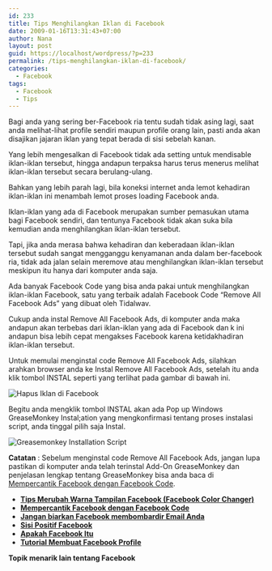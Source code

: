 ```yaml
---
id: 233
title: Tips Menghilangkan Iklan di Facebook
date: 2009-01-16T13:31:43+07:00
author: Nana
layout: post
guid: https://localhost/wordpress/?p=233
permalink: /tips-menghilangkan-iklan-di-facebook/
categories:
  - Facebook
tags:
  - Facebook
  - Tips
---
```

Bagi anda yang sering ber-Facebook ria tentu sudah tidak asing lagi, saat anda melihat-lihat profile sendiri maupun profile orang lain, pasti anda akan disajikan jajaran iklan yang tepat berada di sisi sebelah kanan.

Yang lebih mengesalkan di Facebook tidak ada setting untuk mendisable iklan-iklan tersebut, hingga andapun terpaksa harus terus menerus melihat iklan-iklan tersebut secara berulang-ulang.

Bahkan yang lebih parah lagi, bila koneksi internet anda lemot kehadiran iklan-iklan ini menambah lemot proses loading Facebook anda.

Iklan-iklan yang ada di Facebook merupakan sumber pemasukan utama bagi Facebook sendiri, dan tentunya Facebook tidak akan suka bila kemudian anda menghilangkan iklan-iklan tersebut.

Tapi, jika anda merasa bahwa kehadiran dan keberadaan iklan-iklan tersebut sudah sangat mengganggu kenyamanan anda dalam ber-facebook ria, tidak ada jalan selain meremove atau menghilangkan iklan-iklan tersebut meskipun itu hanya dari komputer anda saja.

<!--more-->

Ada banyak Facebook Code yang bisa anda pakai untuk menghilangkan iklan-iklan Facebook, satu yang terbaik adalah Facebook Code “Remove All Facebook Ads” yang dibuat oleh Tidalwav.

Cukup anda instal Remove All Facebook Ads, di komputer anda maka andapun akan terbebas dari iklan-iklan yang ada di Facebook dan k ini andapun bisa lebih cepat mengakses Facebook karena ketidakhadiran iklan-iklan tersebut.

Untuk memulai menginstal code Remove All Facebook Ads, silahkan arahkan browser anda ke Instal Remove All Facebook Ads, setelah itu anda klik tombol INSTAL seperti yang terlihat pada gambar di bawah ini.

<div>
  <img class="aligncenter" title="Script untuk Hapus Iklan di Facebook" src="https://wisatacinta.files.wordpress.com/2009/01/hapus_iklan.gif" alt="Hapus Iklan di Facebook" border="0" />
</div>

Begitu anda mengklik tombol INSTAL akan ada Pop up Windows GreaseMonkey Instal;ation yang mengkonfirmasi tentang proses instalasi script, anda tinggal pilih saja Instal.

<div>
  <img class="aligncenter" title="Proses Instalasi Script di Greasemonkey " src="https://wisatacinta.files.wordpress.com/2009/01/greasemonkey_instal.gif" alt="Greasemonkey Installation Script" border="0" />
</div>

**Catatan** : Sebelum menginstal code Remove All Facebook Ads, jangan lupa pastikan di komputer anda telah terinstal Add-On GreaseMonkey dan penjelasan lengkap tentang GreaseMonkey bisa anda baca di [Mempercantik Facebook dengan Facebook Code](https://www.tasikisme.com/mempercantik-facebook-dengan-facebook-code "Mempercantik Facebook dengan Facebook Code").

<div class="bubble3">
  <div>
    <div>
      <div>
        <div>
          <div>
            <ul>
              <li>
                <strong><a title="Tips Merubah Warna Tampilan Facebook" href="https://www.tasikisme.com/tips-merubah-warna-tampilan-facebook/">Tips Merubah Warna Tampilan Facebook (Facebook Color Changer) </a> </strong>
              </li>
              <li>
                <strong><a title="Mempercantik Facebook dengan Facebook Code" href="https://www.tasikisme.com/mempercantik-facebook-dengan-facebook-code/">Mempercantik Facebook dengan Facebook Code</a> </strong>
              </li>
              <li>
                <strong><a title="Jangan Biarkan Facebook Membombardir Email Anda" href="https://www.tasikisme.com/jangan-biarkan-facebook-membombardir-email-anda/">Jangan biarkan Facebook membombardir Email Anda</a> </strong>
              </li>
              <li>
                <strong><a title="Sisi Positif FS, FB atau MS" href="https://www.tasikisme.com/sisi-positif-fs-fb-atau-ms/">Sisi Positif Facebook </a> </strong>
              </li>
              <li>
                <strong><a title="Apakah Facebook Itu?" href="https://www.tasikisme.com/apakah-facebook-itu/">Apakah Facebook Itu</a> </strong>
              </li>
              <li>
                <strong><a title="Tutorial Membuat Profile di Facebook" href="https://www.tasikisme.com/tutorial-membuat-profile-di-facebook/"> Tutorial Membuat Facebook Profile</a><br /> </strong>
              </li>
            </ul>
          </div>
        </div>
      </div>
    </div>
  </div>
  
  <p>
    <strong><span class="author">Topik menarik lain tentang Facebook </span> </strong>
  </p>
</div>